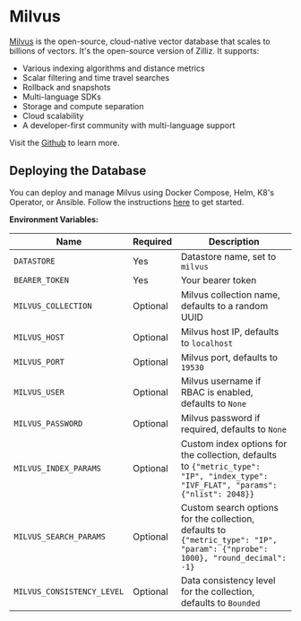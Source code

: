 # Milvus

[Milvus](https://milvus.io/) is the open-source, cloud-native vector database that scales to billions of vectors. It's the open-source version of Zilliz. It supports:

- Various indexing algorithms and distance metrics
- Scalar filtering and time travel searches
- Rollback and snapshots
- Multi-language SDKs
- Storage and compute separation
- Cloud scalability
- A developer-first community with multi-language support

Visit the [Github](https://github.com/milvus-io/milvus) to learn more.

## Deploying the Database

You can deploy and manage Milvus using Docker Compose, Helm, K8's Operator, or Ansible. Follow the instructions [here](https://milvus.io/docs) to get started.

**Environment Variables:**


| Name                       | Required | Description                                                                                                                                  |
|----------------------------| -------- |----------------------------------------------------------------------------------------------------------------------------------------------|
| `DATASTORE`                | Yes      | Datastore name, set to `milvus`                                                                                                              |
| `BEARER_TOKEN`             | Yes      | Your bearer token                                                                                                                            |
| `MILVUS_COLLECTION`        | Optional | Milvus collection name, defaults to a random UUID                                                                                            |
| `MILVUS_HOST`              | Optional | Milvus host IP, defaults to `localhost`                                                                                                      |
| `MILVUS_PORT`              | Optional | Milvus port, defaults to `19530`                                                                                                             |
| `MILVUS_USER`              | Optional | Milvus username if RBAC is enabled, defaults to `None`                                                                                       |
| `MILVUS_PASSWORD`          | Optional | Milvus password if required, defaults to `None`                                                                                              |
| `MILVUS_INDEX_PARAMS`      | Optional | Custom index options for the collection, defaults to `{"metric_type": "IP", "index_type": "IVF_FLAT", "params": {"nlist": 2048}}` |
| `MILVUS_SEARCH_PARAMS`     | Optional | Custom search options for the collection, defaults to `{"metric_type": "IP", "param": {"nprobe": 1000}, "round_decimal": -1}`                                          |
| `MILVUS_CONSISTENCY_LEVEL` | Optional | Data consistency level for the collection, defaults to `Bounded`      
